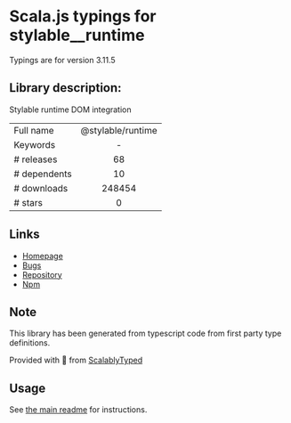 
# Scala.js typings for stylable__runtime

Typings are for version 3.11.5

## Library description:
Stylable runtime DOM integration

|                    |                 |
| ------------------ | :-------------: |
| Full name          | @stylable/runtime |
| Keywords           | - |
| # releases         | 68 |
| # dependents       | 10 |
| # downloads        | 248454 |
| # stars            | 0 |

## Links
- [Homepage](https://github.com/wix/stylable#readme)
- [Bugs](https://github.com/wix/stylable/issues)
- [Repository](https://github.com/wix/stylable)
- [Npm](https://www.npmjs.com/package/%40stylable%2Fruntime)
    


## Note
This library has been generated from typescript code from first party type definitions.

Provided with :purple_heart: from [ScalablyTyped](https://github.com/oyvindberg/ScalablyTyped)

## Usage
See [the main readme](../../readme.md) for instructions.


